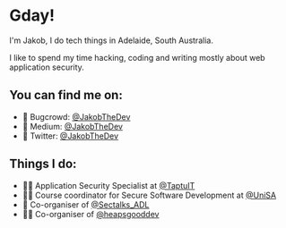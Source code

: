 # Gday!
I'm Jakob, I do tech things in Adelaide, South Australia.

I like to spend my time hacking, coding and writing mostly about web application security.

## You can find me on:
- 🐛 Bugcrowd: [@JakobTheDev](https://bugcrowd.com/JakobTheDev)
- 📝 Medium: [@JakobTheDev](https://medium.com/@JakobTheDev)
- 🐤 Twitter: [@JakobTheDev](https://twitter.com/JakobTheDev)

## Things I do:
- 🧑‍💼 Application Security Specialist at [@TaptuIT](https://twitter.com/TaptuIT)
- 👨‍🏫 Course coordinator for Secure Software Development at [@UniSA](https://twitter.com/UniversitySA)
- 🔐 Co-organiser of [@Sectalks_ADL](https://twitter.com/sectalks_ADL)
- 👨‍💻 Co-organiser of [@heapsgooddev](https://twitter.com/heapsgooddev)
